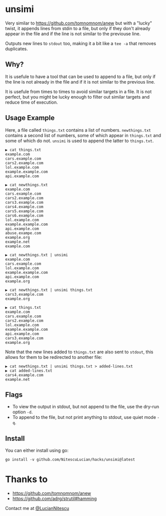 # unsimi

Very similar to https://github.com/tomnomnom/anew but with a "lucky" twist, it appends lines from stdin to a file, but only if they don't already appear in the file and if the line is not similar to the previouse line.

Outputs new lines to `stdout` too, making it a bit like a `tee -a` that removes duplicates.

## Why? 

It is usefule to have a tool that can be used to append to a file, but only if the line is not already in the file and if it is not similar to the previous line.

It is usefule from times to times to avoid similar targets in a file. It is not perfect, but you might be lucky enough to filter out similar targets and reduce time of execution.

## Usage Example

Here, a file called `things.txt` contains a list of numbers. `newthings.txt` contains a second
list of numbers, some of which appear in `things.txt` and some of which do not. `unsimi` is used
to append the latter to `things.txt`.


```
▶ cat things.txt
example.com
cars.example.com
cars2.example.com
lol.example.com
example.example.com
api.example.com

▶ cat newthings.txt
example.com
cars.example.com
cars2.example.com
cars3.example.com
cars4.example.com
cars5.example.com
cars6.example.com
lol.example.com
example.example.com
api.example.com
abuse.exampe.com
example.org
example.net
example.com

▶ cat newthings.txt | unsimi
example.com
cars.example.com
lol.example.com
example.example.com
api.example.com
example.org

▶ cat newthings.txt | unsimi things.txt
cars3.example.com
example.org

▶ cat things.txt
example.com
cars.example.com
cars2.example.com
lol.example.com
example.example.com
api.example.com
cars3.example.com
example.org

```

Note that the new lines added to `things.txt` are also sent to `stdout`, this allows for them to
be redirected to another file:

```
▶ cat newthings.txt | unsimi things.txt > added-lines.txt
▶ cat added-lines.txt
cars4.example.com
example.net
```

## Flags

- To view the output in stdout, but not append to the file, use the dry-run option `-d`.
- To append to the file, but not print anything to stdout, use quiet mode `-q`.

## Install

You can either install using go:

```
go install -v github.com/NitescuLucian/hacks/unsimi@latest
```

# Thanks to

- https://github.com/tomnomnom/anew
- https://github.com/adrg/strutil#hamming

Contact me at [@LucianNitescu](https://twitter.com/LucianNitescu)